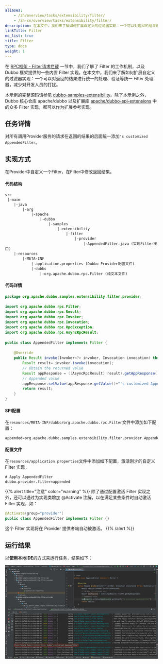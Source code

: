 ```yaml
---
aliases:
    - /zh/overview/tasks/extensibility/filter/
    - /zh-cn/overview/tasks/extensibility/filter/
description: 在本文中，我们来了解如何扩展自定义的过滤器实现：一个可以对返回的结果进行统一的处理、验证等统一 Filter 处理器，减少对开发人员的打扰。
linkTitle: Filter
no_list: true
title: Filter
type: docs
weight: 1
---
```


在 [RPC框架 - Filter请求拦截](../../framework/filter/) 一节中，我们了解了 Filter 的工作机制，以及 Dubbo 框架提供的一些内置 Filter 实现。在本文中，我们来了解如何扩展自定义的过滤器实现：一个可以对返回的结果进行统一的处理、验证等统一 Filter 处理器，减少对开发人员的打扰。

本示例的完整源码请参见 [dubbo-samples-extensibility](https://github.com/apache/dubbo-samples/blob/master/10-task/dubbo-samples-extensibility/)。除了本示例之外，Dubbo 核心仓库 apache/dubbo 以及扩展库 [apache/dubbo-spi-extensions](https://github.com/apache/dubbo-spi-extensions/tree/master/dubbo-filter-extensions/) 中的众多 Filter 实现，都可以作为扩展参考实现。

## 任务详情

对所有调用Provider服务的请求在返回的结果的后面统一添加`'s customized AppendedFilter`。

## 实现方式

在Provider中自定义一个Filter，在Filter中修改返回结果。

#### 代码结构
```properties
src
 |-main
    |-java
        |-org
            |-apache
                |-dubbo
                    |-samples
                        |-extensibility
                            |-filter
                                |-provider
                                    |-AppendedFilter.java (实现Filter接口)
    |-resources
        |-META-INF
            |-application.properties (Dubbo Provider配置文件)
            |-dubbo
                |-org.apache.dubbo.rpc.Filter (纯文本文件)
```
#### 代码详情
```java
package org.apache.dubbo.samples.extensibility.filter.provider;

import org.apache.dubbo.rpc.Filter;
import org.apache.dubbo.rpc.Result;
import org.apache.dubbo.rpc.Invoker;
import org.apache.dubbo.rpc.Invocation;
import org.apache.dubbo.rpc.RpcException;
import org.apache.dubbo.rpc.AsyncRpcResult;

public class AppendedFilter implements Filter {

    @Override
    public Result invoke(Invoker<?> invoker, Invocation invocation) throws RpcException {
        Result result= invoker.invoke(invocation);
        // Obtain the returned value
        Result appResponse = ((AsyncRpcResult) result).getAppResponse();
        // Appended value
        appResponse.setValue(appResponse.getValue()+"'s customized AppendedFilter");
        return result;
    }
}
```

#### SPI配置
在`resources/META-INF/dubbo/org.apache.dubbo.rpc.Filter`文件中添加如下配置：
```properties
appended=org.apache.dubbo.samples.extensibility.filter.provider.AppendedFilter
```

#### 配置文件
在`resources/application.properties`文件中添加如下配置，激活刚才的自定义 Filter 实现：
```properties
# Apply AppendedFilter
dubbo.provider.filter=appended
```

{{% alert title="注意" color="warning" %}}
除了通过配置激活 Filter 实现之外，还可以通过为实现类增加 @Activate 注解，以在满足某些条件时自动激活 Filter 实现，如：
```java
@Activate(group="provider")
public class AppendedFilter implements Filter {}
```
这个 Filter 实现将在 Provider 提供者端自动被激活。
{{% /alert %}}

## 运行结果
以**使用本地IDE**的方式来运行任务，结果如下：

![dubbo-samples-extensibility-filter-output.jpg](/imgs/v3/tasks/extensibility/dubbo-samples-extensibility-filter-output.jpg)
